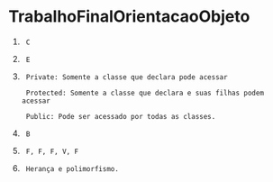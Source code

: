 # TrabalhoFinalOrientacaoObjeto
1)      C

2)      E

3)      Private: Somente a classe que declara pode acessar

        Protected: Somente a classe que declara e suas filhas podem acessar

        Public: Pode ser acessado por todas as classes.

4)      B

5)      F, F, F, V, F

6)      Herança e polimorfismo.
